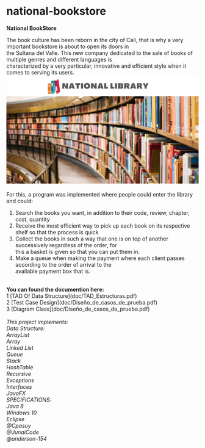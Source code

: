 # national-bookstore
<strong>National BookStore</strong>

The book culture has been reborn in the city of Cali, that is why a very important bookstore is about to open its doors in <br>
the Sultana del Valle. This new company dedicated to the sale of books of multiple genres and different languages ​​is <br>
characterized by a very particular, innovative and efficient style when it comes to serving its users.<br>
![Alt text](images/BackGround/Presentation.png?raw=true "Title")<br>
<br>
For this, a program was implemented where people could enter the library and could:
 1. Search the books you want, in addition to their code, review, chapter, cost, quantity
 2. Receive the most efficient way to pick up each book on its respective shelf so that the process is quick
 3. Collect the books in such a way that one is on top of another successively regardless of the order, for <br>
 this a basket is given so that you can put them in.
 4. Make a queue when making the payment where each client passes according to the order of arrival to the <br>
 available payment box that is.
 <br>
<strong>You can found the documention here:</strong><br>
 1 [TAD Of Data Structure](doc/TAD_Estructuras.pdf)<br>
 2 [Test Case Design](doc/Diseño_de_casos_de_prueba.pdf)<br>
 3 [Diagram Class](doc/Diseño_de_casos_de_prueba.pdf)<br>
<br>
<em>This project implements:<br>
Data Structure:<br>
  ArrayList<br>  
  Array<br>  
  Linked List<br>
  Queue<br>
  Stack<br>  
  HashTable<br>  
Recursive<br>
Exceptions<br>
Interfaces<br>
JavaFX<br>
<em>SPECIFICATIONS:<br>
Java 8 <br>
Windows 10 <br>
Eclipse</em><br>
<em>@Cpasuy<br>
@JunaiCode<br>
@anderson-154</em>
